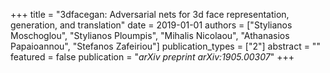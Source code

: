 +++
title = "3dfacegan: Adversarial nets for 3d face representation, generation, and translation"
date = 2019-01-01
authors = ["Stylianos Moschoglou", "Stylianos Ploumpis", "Mihalis Nicolaou", "Athanasios Papaioannou", "Stefanos Zafeiriou"]
publication_types = ["2"]
abstract = ""
featured = false
publication = "*arXiv preprint arXiv:1905.00307*"
+++

